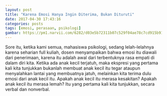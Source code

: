 ```yaml
---
layout: post
title: "Karena Emosi Hanya Ingin Diterima, Bukan Dituruti"
date: 2017-04-30 17:43:16
categories: posts
tags: [emosi, perasaan, psikologi]
gambar: https://pm1.narvii.com/6282/d03e5b72311b07c529f04ae78c7cd915b91332eb_hq.jpg
---
```


Sore itu, ketika kami semua, mahasiswa psikologi, sedang lelah-lelahnya karena seharian full kuliah, dosen menyampaikan bahwa emosi itu diawali dari penerimaan, karena itu adalah awal dari terbentuknya rasa empati di dalam diri kita. Ketika ada anak kecil terjatuh, maka ekspresi yang pertama kali kita tunjukkan bukanlah membuat anak kecil itu tegar ataupun menyalahkan lantai yang membuatnya jatuh, melainkan kita terima dulu emosi dari anak kecil itu. Apakah anak kecil itu merasa kesakitan? Apakah anak kecil itu merasa lemah? Itu yang pertama kali kita tunjukkan, secara verbal dan nonverbal.